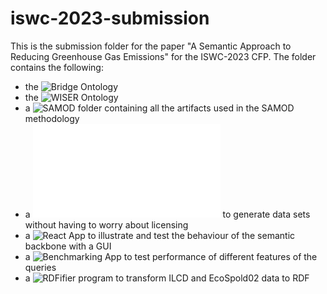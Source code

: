 # iswc-2023-submission
This is the submission folder for the paper "A Semantic Approach to Reducing Greenhouse Gas Emissions" for the ISWC-2023 CFP.
The folder contains the following:
- the ![Bridge Ontology](Ontologies\BridgeOntology)
- the ![WISER Ontology](Ontologies\WISEROntology)
- a ![SAMOD folder](SAMOD) containing all the artifacts used in the SAMOD methodology 
- a ![Sample Data Generator programm](SampleDataGenerator\dataGenerator.py) to generate data sets without having to worry about licensing
- a ![React App](GUI) to illustrate and test the behaviour of the semantic backbone with a GUI
- a ![Benchmarking App](Benchmarking) to test performance of different features of the queries
- a ![RDFifier program](RDFifier/) to transform ILCD and EcoSpold02 data to RDF

